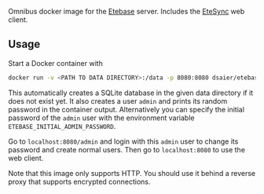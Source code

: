 Omnibus docker image for the [Etebase](https://www.etebase.com/) server. Includes the [EteSync](https://www.etesync.com/) web client.

## Usage

Start a Docker container with

```bash
docker run -v <PATH TO DATA DIRECTORY>:/data -p 8080:8080 dsaier/etebase
```

This automatically creates a SQLite database in the given data directory if it does not exist yet. It also creates a user `admin` and prints its random password in the container output. Alternatively you can specify the initial password of the `admin` user with the environment variable `ETEBASE_INITIAL_ADMIN_PASSWORD`.

Go to `localhost:8080/admin` and login with this `admin` user to change its password and create normal users. Then go to `localhost:8080` to use the web client.

Note that this image only supports HTTP. You should use it behind a reverse proxy that supports encrypted connections.
